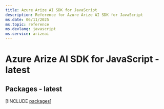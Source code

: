 ```yaml
---
title: Azure Arize AI SDK for JavaScript
description: Reference for Azure Arize AI SDK for JavaScript
ms.date: 06/11/2025
ms.topic: reference
ms.devlang: javascript
ms.service: arizeai
---
```

# Azure Arize AI SDK for JavaScript - latest
## Packages - latest
[!INCLUDE [packages](arize-ai-index.md)]
